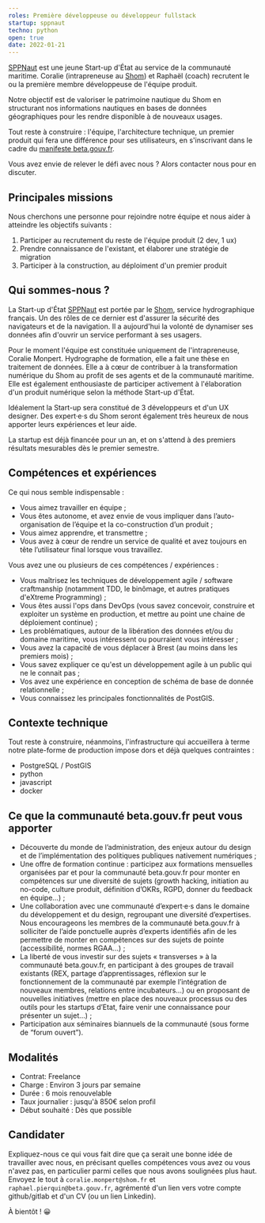 ```yaml
---
roles: Première développeuse ou développeur fullstack
startup: sppnaut
techno: python
open: true
date: 2022-01-21
---
```


[SPPNaut](https://beta.gouv.fr/startups/sppnaut.html) est une jeune Start-up d'État au service de la communauté maritime.
Coralie (intrapreneuse au [Shom](https://www.shom.fr/)) et Raphaël (coach) recrutent le ou la première membre développeuse de l'équipe produit.

<!--more-->

Notre objectif est de valoriser le patrimoine nautique du Shom en structurant nos informations nautiques en bases de données géographiques pour les rendre disponible à de nouveaux usages.

Tout reste à construire : l'équipe, l'architecture technique, un premier produit qui fera une différence pour ses utilisateurs, en s'inscrivant dans le cadre du [manifeste beta.gouv.fr](https://beta.gouv.fr/approche/manifeste).

Vous avez envie de relever le défi avec nous ? Alors contacter nous pour en discuter.

## Principales missions

Nous cherchons une personne pour rejoindre notre équipe et nous aider à atteindre les objectifs suivants :

1. Participer au recrutement du reste de l'équipe produit (2 dev, 1 ux)
2. Prendre connaissance de l'existant, et élaborer une stratégie de migration
3. Participer à la construction, au déploiment d'un premier produit

## Qui sommes-nous ?

La Start-up d'État [SPPNaut](https://beta.gouv.fr/startups/sppnaut.html) est portée par le [Shom](https://www.shom.fr/), service hydrographique français. Un des rôles de ce dernier est d'assurer la sécurité des navigateurs et de la navigation. Il a aujourd'hui la volonté de dynamiser ses données afin d'ouvrir un service performant à ses usagers.

Pour le moment l'équipe est constituée uniquement de l'intrapreneuse, Coralie Monpert. Hydrographe de formation, elle a fait une thèse en traitement de données. Elle a à cœur de contribuer à la transformation numérique du Shom au profit de ses agents et de la communauté maritime. Elle est également enthousiaste de participer activement à l'élaboration d'un produit numérique selon la méthode Start-up d'État.

Idéalement la Start-up sera constitué de 3 développeurs et d'un UX designer. Des expert·e·s du Shom seront également très heureux de nous apporter leurs expériences et leur aide.

La startup est déjà financée pour un an, et on s'attend à des premiers résultats mesurables dès le premier semestre.

## Compétences et expériences

Ce qui nous semble indispensable : 
- Vous aimez travailler en équipe ;
- Vous êtes autonome, et avez envie de vous impliquer dans l’auto-organisation de l’équipe et la co-construction d’un produit ;
- Vous aimez apprendre, et transmettre ;
- Vous avez à cœur de rendre un service de qualité et avez toujours en tête l’utilisateur final lorsque vous travaillez.

Vous avez une ou plusieurs de ces compétences / expériences :
- Vous maîtrisez les techniques de développement agile / software craftmanship (notamment TDD, le binômage, et autres pratiques d'eXtreme Programming) ;
- Vous êtes aussi l'ops dans DevOps (vous savez concevoir, construire et exploiter un système en production, et mettre au point une chaine de déploiement continue) ;
- Les problématiques, autour de la libération des données et/ou du domaine maritime, vous intéressent ou pourraient vous intéresser ;
- Vous avez la capacité de vous déplacer à Brest (au moins dans les premiers mois) ;
- Vous savez expliquer ce qu'est un développement agile à un public qui ne le connait pas ;
- Vos avez une expérience en conception de schéma de base de donnée relationnelle ;
- Vous connaissez les principales fonctionnalités de PostGIS.

## Contexte technique

Tout reste à construire, néanmoins, l'infrastructure qui accueillera à terme notre plate-forme de production impose dors et déjà quelques contraintes :
- PostgreSQL / PostGIS
- python
- javascript
- docker

## Ce que la communauté beta.gouv.fr peut vous apporter

- Découverte du monde de l’administration, des enjeux autour du design et de l’implémentation des politiques publiques nativement numériques ;
- Une offre de formation continue : participez aux formations mensuelles organisées par et pour la communauté beta.gouv.fr pour monter en compétences sur une diversité de sujets (growth hacking, initiation au no-code, culture produit, définition d’OKRs, RGPD, donner du feedback en équipe…) ;
- Une collaboration avec une communauté d’expert·e·s dans le domaine du développement et du design, regroupant une diversité d’expertises. Nous encourageons les membres de la communauté beta.gouv.fr à solliciter de l’aide ponctuelle auprès d’experts identifiés afin de les permettre de monter en compétences sur des sujets de pointe (accessibilité, normes RGAA…) ;
- La liberté de vous investir sur des sujets « transverses » à la communauté beta.gouv.fr, en participant à des groupes de travail existants (REX, partage d’apprentissages, réflexion sur le fonctionnement de la communauté par exemple l’intégration de nouveaux membres, relations entre incubateurs…) ou en proposant de nouvelles initiatives (mettre en place des nouveaux processus ou des outils pour les startups d’Etat, faire venir une connaissance pour présenter un sujet…) ;
- Participation aux séminaires biannuels de la communauté (sous forme de “forum ouvert”).

## Modalités

- Contrat: Freelance
- Charge : Environ 3 jours par semaine
- Durée : 6 mois renouvelable
- Taux journalier : jusqu'à 850€ selon profil
- Début souhaité : Dès que possible

## Candidater

Expliquez-nous ce qui vous fait dire que ça serait une bonne idée de travailler avec nous, en précisant quelles compétences vous avez ou vous n'avez pas, en particulier parmi celles que nous avons soulignées plus haut. Envoyez le tout à `coralie.monpert@shom.fr` et `raphael.pierquin@beta.gouv.fr`, agrémenté d'un lien vers votre compte github/gitlab et d'un CV (ou un lien Linkedin).

À bientôt ! 😀
